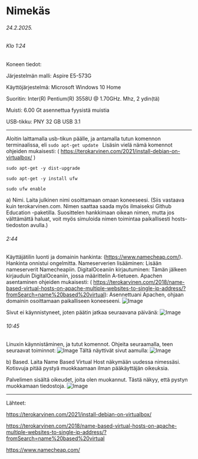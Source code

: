 Nimekäs
===
###### 24.2.2025.
###### Klo 1:24

Koneen tiedot: 

Järjestelmän malli: Aspire E5-573G

Käyttöjärjestelmä: Microsoft Windows 10 Home

Suoritin: Inter(R) Pentium(R) 3558U @ 1.70GHz. Mhz, 2 ydin(tä)

Muisti: 6.00 Gt asennettua fyysistä muistia

 USB-tikku: PNY 32 GB USB 3.1

-----


Aloitin laittamalla usb-tikun päälle, ja antamalla tutun komennon terminaalissa, eli ```sudo apt-get update ```
Lisäsin vielä nämä komennot ohjeiden mukaisesti:  ( https://terokarvinen.com/2021/install-debian-on-virtualbox/ )

``` sudo apt-get -y dist-upgrade ```

``` sudo apt-get -y install ufw ```

```sudo ufw enable ```  


a)  Nimi. Laita julkinen nimi osoittamaan omaan koneeseesi. (Siis vastaava kuin terokarvinen.com. Nimen saattaa saada myös ilmaiseksi Github Education -paketilla.
Suosittelen hankkimaan oikean nimen, mutta jos välttämättä haluat, voit myös simuloida nimen toimintaa paikallisesti hosts-tiedoston avulla.)

###### 2:44
Käyttäjätilin luonti ja domainin hankinta: (https://www.namecheap.com/). Hankinta onnistui ongelmitta.
Nameserverien lisääminen: Lisään nameserverit Namecheapiin.
DigitalOceaniin kirjautuminen: Tämän jälkeen kirjauduin DigitalOceaniin, jossa määrittelin A-tietueen.
Apachen asentaminen ohjeiden mukaisesti: ( https://terokarvinen.com/2018/name-based-virtual-hosts-on-apache-multiple-websites-to-single-ip-address/?fromSearch=name%20based%20virtual): Asennettuani Apachen, ohjaan domainin osoittamaan paikalliseen koneeseeni.
![Image](https://github.com/user-attachments/assets/7e3f89dd-c9af-4024-98a2-cc1018081ebf)

Sivut ei käynnistyneet, joten päätin jatkaa seuraavana päivänä:
![Image](https://github.com/user-attachments/assets/cdeb5375-c5f5-4bb7-8135-6ab61e6c2d46)

###### 10:45

Linuxin käynnistäminen, ja tutut komennot.
Ohjeita seuraamalla, teen seuraavat toiminnot:
![Image](https://github.com/user-attachments/assets/cf25fe8b-d593-4dda-8f60-7558941d68f8)
Tältä näyttivät sivut aamulla:
![Image](https://github.com/user-attachments/assets/c583581a-7777-460c-aee9-8f92eda1c926)



b) Based. Laita Name Based Virtual Host näkymään uudessa nimessäsi. Kotisvuja pitää pystyä muokkaamaan ilman pääkäyttäjän oikeuksia.

Palvelimen sisältä oikeudet, joita olen muokannut. Tästä näkyy, että pystyn muokkamaan tiedostoja.
![Image](https://github.com/user-attachments/assets/6bc8b0f6-692b-4737-8746-04f05b6998a8)






















------
Lähteet:

https://terokarvinen.com/2021/install-debian-on-virtualbox/

https://terokarvinen.com/2018/name-based-virtual-hosts-on-apache-multiple-websites-to-single-ip-address/?fromSearch=name%20based%20virtual

https://www.namecheap.com/
